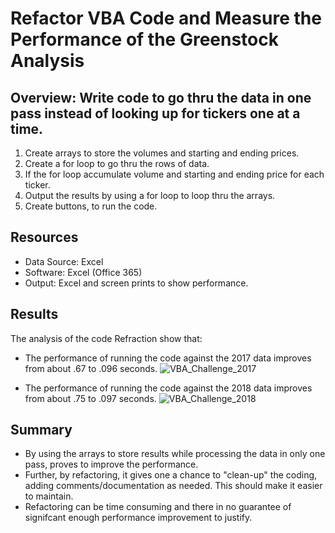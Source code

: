 # Refactor VBA Code and Measure the Performance of the Greenstock Analysis

## Overview: Write code to go thru the data in one pass instead of looking up for tickers one at a time.

1. Create arrays to store the volumes and starting and ending prices.
2. Create a for loop to go thru the rows of data.
3. If the for loop accumulate volume and starting and ending price for each ticker.
4. Output the results by using a for loop to loop thru the arrays.
5. Create buttons, to run the code.

## Resources
- Data Source: Excel
- Software: Excel (Office 365)
- Output: Excel and screen prints to show performance.

## Results

The analysis of the code Refraction show that:

- The performance of running the code against the 2017 data improves from about .67 to .096 seconds. 
 ![VBA_Challenge_2017](https://user-images.githubusercontent.com/78666055/111034937-ebb21c80-83e5-11eb-9761-8732efb7f5ff.png)

- The performance of running the code against the 2018 data improves from about .75 to .097 seconds.
![VBA_Challenge_2018](https://user-images.githubusercontent.com/78666055/111034961-04bacd80-83e6-11eb-80b0-d1daa8c65bfd.png)


## Summary
- By using the arrays to store results while processing the data in only one pass, proves to improve the performance.
- Further, by refactoring, it gives one a chance to "clean-up" the coding, adding comments/documentation as needed. This should make it easier to maintain.
- Refactoring can be time consuming and there in no guarantee of signifcant enough performance improvement to justify.
